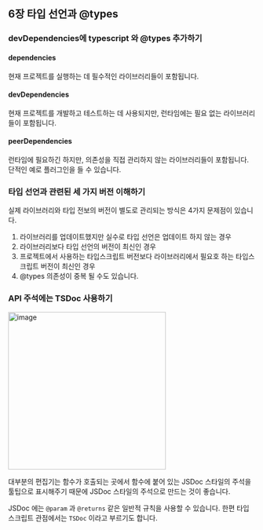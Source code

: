 ## 6장 타입 선언과 @types

### devDependencies에 typescript 와 @types 추가하기

#### dependencies

현재 프로젝트를 실행하는 데 필수적인 라이브러리들이 포함됩니다.

#### devDependencies

현재 프로젝트를 개발하고 테스트하는 데 사용되지만, 런타임에는 필요 없는 라이브러리들이 포함됩니다.

#### peerDependencies

런타임에 필요하긴 하지만, 의존성을 직접 관리하지 않는 라이브러리들이 포함됩니다. 단적인 예로 플러그인을 들 수 있습니다.

### 타입 선언과 관련된 세 가지 버전 이해하기

실제 라이브러리와 타입 전보의 버전이 별도로 관리되는 방식은 4가지 문제점이 있습니다.

1. 라이브러리를 업데이트했지만 실수로 타입 선언은 업데이트 하지 않는 경우
2. 라이브러리보다 타입 선언의 버전이 최신인 경우
3. 프로젝트에서 사용하는 타입스크립트 버전보다 라이브러리에서 필요호 하는 타입스크립트 버전이 최신인 경우
4. @types 의존성이 중복 될 수도 있습니다.

### API 주석에는 TSDoc 사용하기

<img width="321" alt="image" src="https://github.com/user-attachments/assets/bd304f75-df4a-4e49-b40b-661d039b142c">

대부분의 편집기는 함수가 호출되는 곳에서 함수에 붙어 있는 JSDoc 스타일의 주석을 툴팁으로 표시해주기 때문에 JSDoc 스타일의 주석으로 만드는 것이 좋습니다.

JSDoc 에는 `@param` 과 `@returns` 같은 일반적 규칙을 사용할 수 있습니다. 한편 타입스크립트 관점에서는 `TSDoc` 이라고 부르기도 합니다.
